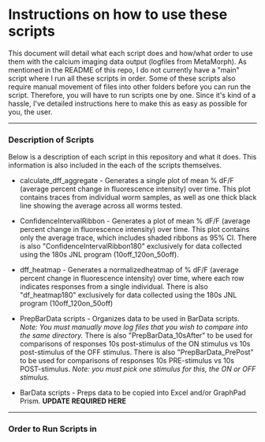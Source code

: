 # Instructions on how to use these scripts
This document will detail what each script does and how/what order to use them with the calcium imaging data output (logfiles from MetaMorph).
As mentioned in the README of this repo, I do not currently have a "main" script where I run all these scripts in order. Some of these scripts also require manual movement of files into other folders before you can run the script. Therefore, you will have to run scripts one by one. Since it's kind of a hassle, I've detailed instructions here to make this as easy as possible for you, the user.

***

### Description of Scripts
Below is a description of each script in this repository and what it does. This information is also included in the each of the scripts themselves.

* calculate_dff_aggregate - Generates a single plot of mean % dF/F (average percent change in fluorescence intensity) over time. This plot contains traces from individual worm samples, as well as one thick black line showing the average across all worms tested.

* ConfidenceIntervalRibbon - Generates a plot of mean % dF/F (average percent change in fluorescence intensity) over time. This plot contains only the average trace, which includes shaded ribbons as 95% CI. There is also "ConfidenceIntervalRibbon180" exclusively for data collected using the 180s JNL program (10off_120on_50off).

* dff_heatmap - Generates a normalizedheatmap of % dF/F (average percent change in fluorescence intensity) over time, where each row indicates responses from a single individual. There is also "df_heatmap180" exclusively for data collected using the 180s JNL program (10off_120on_50off)

* PrepBarData scripts - Organizes data to be used in BarData scripts. *Note: You must manually move log files that you wish to compare into the same directory.* There is also "PrepBarData_10sAfter" to be used for comparisons of responses 10s post-stimulus of the ON stimulus vs 10s post-stimulus of the OFF stimulus. There is also "PrepBarData_PrePost" to be used for comparisons of responses 10s PRE-stimulus vs 10s POST-stimulus. *Note: you must pick one stimulus for this, the ON or OFF stimulus.*

* BarData scripts - Preps data to be copied into Excel and/or GraphPad Prism. **UPDATE REQUIRED HERE**

***
### Order to Run Scripts in
